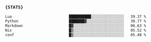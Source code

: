 ### `{STATS}` 
<!--START_SECTION:waka-->

```txt
Lua                          ██████████░░░░░░░░░░░░░░░   39.37 %
Python                       ███████▓░░░░░░░░░░░░░░░░░   30.77 %
Markdown                     █▓░░░░░░░░░░░░░░░░░░░░░░░   06.63 %
Nix                          █▒░░░░░░░░░░░░░░░░░░░░░░░   05.52 %
conf                         █▒░░░░░░░░░░░░░░░░░░░░░░░   05.48 %
```

<!--END_SECTION:waka-->
